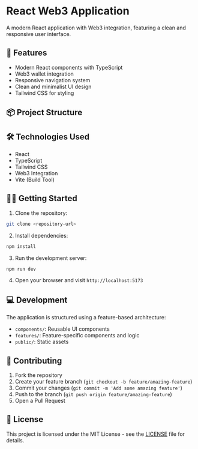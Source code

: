 # React Web3 Application

A modern React application with Web3 integration, featuring a clean and responsive user interface.

## 🚀 Features

- Modern React components with TypeScript
- Web3 wallet integration
- Responsive navigation system
- Clean and minimalist UI design
- Tailwind CSS for styling

## 📦 Project Structure

## 🛠️ Technologies Used

- React
- TypeScript
- Tailwind CSS
- Web3 Integration
- Vite (Build Tool)

## 🏃‍♂️ Getting Started

1. Clone the repository:

```bash
git clone <repository-url>
```

2. Install dependencies:

```bash
npm install
```

3. Run the development server:

```bash
npm run dev
```

4. Open your browser and visit `http://localhost:5173`

## 💻 Development

The application is structured using a feature-based architecture:

- `components/`: Reusable UI components
- `features/`: Feature-specific components and logic
- `public/`: Static assets

## 🤝 Contributing

1. Fork the repository
2. Create your feature branch (`git checkout -b feature/amazing-feature`)
3. Commit your changes (`git commit -m 'Add some amazing feature'`)
4. Push to the branch (`git push origin feature/amazing-feature`)
5. Open a Pull Request

## 📝 License

This project is licensed under the MIT License - see the [LICENSE](LICENSE) file for details.
